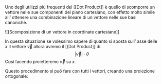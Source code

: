 Uno degli utilizzi più frequenti del [[Dot Product]] è quello di scomporre un vettore nelle sue componenti del piano cartesiano, con effetto molto simile all’ ottenere una combinazione lineare di un vettore nelle sue basi canoniche.

![[Scomposizione di un vettore in coordinate cartesiane]]

In questa situazione se volessimo sapere di quanto si sposta sull’ asse delle $x$ il vettore $\vec{v}$ allora avremo il [[Dot Product]] di: $$|\vec{v}|\cdot \theta$$
Così facendo proietteremo $\vec{v}$ su $x$.

Questo procedimento si può fare con tutti i vettori, creando una proiezione ortogonale:

